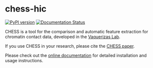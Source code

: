 # chess-hic

[![PyPI version](https://badge.fury.io/py/chess-hic.svg)](https://badge.fury.io/py/chess-hic)
[![Documentation Status](https://readthedocs.org/projects/chess-hic/badge/?version=latest)](https://chess-hic.readthedocs.io/en/latest/?badge=latest)

CHESS is a tool for the comparison and automatic feature extraction for chromatin contact data,
developed in the [Vaquerizas Lab](https://www.vaquerizaslab.org/).

If you use CHESS in your research, please cite the [CHESS paper](https://www.nature.com/articles/s41588-020-00712-y).

Please check out the [online documentation](https://chess-hic.readthedocs.io/en/latest/index.html)
for detailed installation and usage instructions.